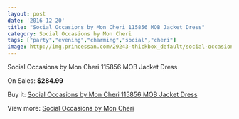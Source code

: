 ```yaml
---
layout: post
date: '2016-12-20'
title: "Social Occasions by Mon Cheri 115856 MOB Jacket Dress"
category: Social Occasions by Mon Cheri
tags: ["party","evening","charming","social","cheri"]
image: http://img.princessan.com/29243-thickbox_default/social-occasions-by-mon-cheri-115856-mob-jacket-dress.jpg
---
```

Social Occasions by Mon Cheri 115856 MOB Jacket Dress

On Sales: **$284.99**
<a href="https://www.princessan.com/en/social-occasions-by-mon-cheri/13303-social-occasions-by-mon-cheri-115856-mob-jacket-dress.html"><amp-img layout="responsive" width="600" height="600" src="//img.princessan.com/29243-thickbox_default/social-occasions-by-mon-cheri-115856-mob-jacket-dress.jpg" alt="Social Occasions by Mon Cheri 115856 MOB Jacket Dress 0" /></a>
<a href="https://www.princessan.com/en/social-occasions-by-mon-cheri/13303-social-occasions-by-mon-cheri-115856-mob-jacket-dress.html"><amp-img layout="responsive" width="600" height="600" src="//img.princessan.com/29244-thickbox_default/social-occasions-by-mon-cheri-115856-mob-jacket-dress.jpg" alt="Social Occasions by Mon Cheri 115856 MOB Jacket Dress 1" /></a>

Buy it: [Social Occasions by Mon Cheri 115856 MOB Jacket Dress](https://www.princessan.com/en/social-occasions-by-mon-cheri/13303-social-occasions-by-mon-cheri-115856-mob-jacket-dress.html "Social Occasions by Mon Cheri 115856 MOB Jacket Dress")

View more: [Social Occasions by Mon Cheri](https://www.princessan.com/en/60-social-occasions-by-mon-cheri "Social Occasions by Mon Cheri")